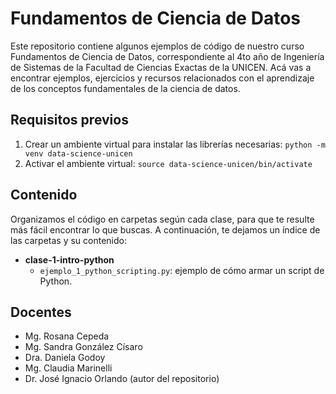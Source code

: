 # Fundamentos de Ciencia de Datos

Este repositorio contiene algunos ejemplos de código de nuestro curso Fundamentos de Ciencia de Datos, correspondiente al 4to año de Ingeniería de Sistemas de la Facultad de Ciencias Exactas de la UNICEN. Acá vas a encontrar ejemplos, ejercicios y recursos relacionados con el aprendizaje de los conceptos fundamentales de la ciencia de datos.

## Requisitos previos

1. Crear un ambiente virtual para instalar las librerías necesarias: ```python -m venv data-science-unicen```
2. Activar el ambiente virtual: ```source data-science-unicen/bin/activate```

## Contenido

Organizamos el código en carpetas según cada clase, para que te resulte más fácil encontrar lo que buscas. A continuación, te dejamos un índice de las carpetas y su contenido:

* **clase-1-intro-python**
    * ```ejemplo_1_python_scripting.py```: ejemplo de cómo armar un script de Python. 


## Docentes

* Mg. Rosana Cepeda
* Mg. Sandra González Císaro
* Dra. Daniela Godoy
* Mg. Claudia Marinelli
* Dr. José Ignacio Orlando (autor del repositorio)


